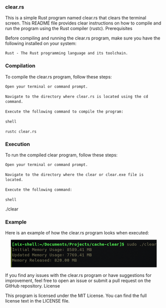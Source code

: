 ### clear.rs

This is a simple Rust program named clear.rs that clears the terminal screen. This README file provides clear instructions on how to compile and run the program using the Rust compiler (rustc).
Prerequisites

Before compiling and running the clear.rs program, make sure you have the following installed on your system:

    Rust - The Rust programming language and its toolchain.

### Compilation

To compile the clear.rs program, follow these steps:

    Open your terminal or command prompt.

    Navigate to the directory where clear.rs is located using the cd command.

    Execute the following command to compile the program:

    shell

    rustc clear.rs


### Execution

To run the compiled clear program, follow these steps:

    Open your terminal or command prompt.

    Navigate to the directory where the clear or clear.exe file is located.

    Execute the following command:

    shell

./clear


### Example

Here is an example of how the clear.rs program looks when executed:

<p align="center">
  <img src="img/cache.png" alt="programa">
</p>


If you find any issues with the clear.rs program or have suggestions for improvement, feel free to open an issue or submit a pull request on the GitHub repository.
License

This program is licensed under the MIT License. You can find the full license text in the LICENSE file.
